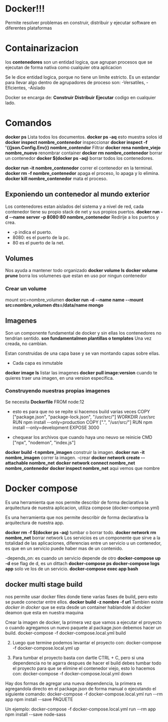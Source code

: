 # Docker!!!

Permite resolver problemas en construir, distribuir y ejecutar software en diferentes plataformas

# Containarizacion

los **contenedores** son un entidad logica, que agrupan procesos que se ejecutan de forma nativa como cualquier otra aplicacion

Se le dice entidad logica, porque no tiene un limite estricto.
Es un estandar para llevar algo dentro de agrupadores de proceso
son:
-Versatiles,
-Eficientes,
-Aislado

Docker se encarga de:
**Construir** **Distribuir** **Ejecutar** codigo en cualquier lado.

# Comandos

**docker ps** Lista todos los documentos.
**docker ps -aq** esto muestra solos id
**docker inspect nombre_contenedor** inspeccionar
**docker inspect -f '{{json.Config.Env}} nombre_contendor** Filtrar
**docker rena nombre_viejo nombre_nuevo** renombrar container
**docker rm nombre_contenedor** borrar un contenedor
**docker \$(docker ps -aq)** borrar todos los contenedores.

**docker run -it nombre_contenedor** correr el contenedor en la terminal.
**docker rm -f nombre_contenedor** apaga el proceso, lo apaga y lo elimina.
**docker kill nombre_contenedor** mata el proceso.

## Exponiendo un contenedor al mundo exterior

Los contenedores estan aislados del sistema y a nivel de red, cada contenedor tiene su propio stack de net y sus propios puertos.
**docker run -d --name server -p 8080:80 nombre_contenedor** Redirije a los puertos y crea.

- -p indica el puerto.
- 8080: es el puerto de la pc.
- 80 es el puerto de la net.

## Volumes

Nos ayuda a mantener todo organizado
**docker volume ls**
**docker volume prune** borra los volumenes que estan en uso por ningun contenedor

### Crear un volume

mount src=nombre_volumen
**docker run -d --name name --mount src=nombre_volumen dts=/data/name mongo**

## Imagenes

Son un componente fundamental de docker y sin ellas los contenedores no tendrian sentido. **son fundamentalmen plantillas o templates**
Una vez creada, no cambian.

Estan construidas de una capa base y se van montando capas sobre ellas.

- Cada capa es inmutable

**docker image ls** listar las imagenes
**docker pull image:version** cuando te quieres traer una imagen, en una version especifica.

### Construyendo nuestras propias imagenes

Se necesita **Dockerfile**
FROM node:12

- esto es para que no se repite si hacemos build varias veces
  COPY ["package.json", "package-lock.json", "/usr/src/"]
  WORKDIR /usr/src
  RUN npm install --only=production
  COPY [".", "/usr/src/"]
  RUN npm install --only=development
  EXPOSE 3000

- chequear los archivos que cuando haya uno neuvo se reinicie
  CMD ["npx", "nodemon", "index.js"]

**docker build -t npmbre_imagen** construir la imagen.
**docker run -it nombre_imagen** correr la imagen.
-crear
**docker network create --attachable nombre_net**
**docker network connect nombre_net nombre_contenedor**
**docker inspect nombre_net** aqui vemos que nombre

# Docker compose

Es una herramienta que nos permite describir de forma declarativa la arquitectura de nuestra aplicacion, utiliza compose (docker-compose.yml)

Es una herramienta que nos permite describir de forma declarativa la arquitectura de nuestra app.

**docker rm -f \$(docker ps -aq)** tumbar o borrar todo.
**docker network rm nombre_net** borrar network
Los servicios es un componente que sirve a la totalidad de las aplicaciones, diferencias entre un servicio u un contenedor, es que en un servicio puede haber mas de un contenido.

-depends_on: es cuando un servicio depende de otro
**docker-compose up -d** ese flag de d, es un dittach
**docker-compose ps**
**docker-compose logs app** solo ve los de un servicio.
**docker-compose exec app bash**

## docker multi stage build

nos permite usar docker files donde tiene varias fases de build, pero esto se puede conectar entre ellos.
**docker build -z nombre -f url**
Tambien existe _docker in docker_ que se esta desde un container hablandole al docker deamon que esta en nuestra maquina

Crear la imagen de docker, la primera vez que vamos a ejecutar el proyecto o cuando agregamos un nuevo paquete al package.json debemos hacer un build.
docker-compose -f docker-compose.local.yml build

2. Luego que termine podemos levantar el proyecto con:
   docker-compose -f docker-compose.local.yml up

3. Para tumbar el proyecto basta con dartle CTRL + C, pero si una dependencia no te agarra despues de hacer el build debes tumbar todo el proyecto para que se elimine el contenedor viejo, esto lo hacemos con:
   docker-compose -f docker-compose.local.yml down

Hay dos formas de agregar una nueva dependencia, la primera es agregandola directo en el package.json de forma manual o ejecutando el siguiente comando:
docker-compose -f docker-compose.local.yml run --rm app npm install --save PAQUETE

Un ejemplo:
docker-compose -f docker-compose.local.yml run --rm app npm install --save node-sass
